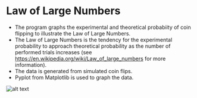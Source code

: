 # Law of Large Numbers
- The program graphs the experimental and theoretical probabiity of coin flipping to illustrate the Law of Large Numbers.
- The Law of Large Numbers is the tendency for the experimental probability to approach theoretical probability as the number of performed trials increases (see https://en.wikipedia.org/wiki/Law_of_large_numbers for more information).
- The data is generated from simulated coin flips.
- Pyplot from Matplotlib is used to graph the data.

![alt text](https://raw.githubusercontent.com/rishiso/Law-of-Large-Numbers/master/Graphic.png "Graphic")
